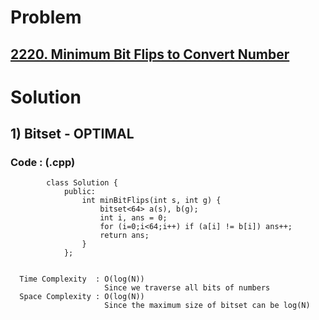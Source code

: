 # Problem

## [2220. Minimum Bit Flips to Convert Number](https://leetcode.com/problems/minimum-bit-flips-to-convert-number/)


# Solution 

## 1) Bitset - OPTIMAL

     
      
      
   ### Code : (.cpp)
    
            class Solution {
                public:
                    int minBitFlips(int s, int g) {
                        bitset<64> a(s), b(g);
                        int i, ans = 0;
                        for (i=0;i<64;i++) if (a[i] != b[i]) ans++;
                        return ans;
                    }
                };
            
 
      Time Complexity  : O(log(N)) 
                         Since we traverse all bits of numbers
      Space Complexity : O(log(N))
                         Since the maximum size of bitset can be log(N)
